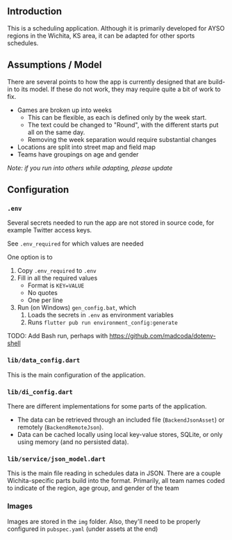 ## Introduction
This is a scheduling application. Although it is primarily developed for AYSO regions in the Wichita, KS area, it can be adapted for other sports schedules.

## Assumptions / Model
There are several points to how the app is currently designed that are build-in to its model. If these do not work, they may require quite a bit of work to fix.
- Games are broken up into weeks
  - This can be flexible, as each is defined only by the week start.
  - The text could be changed to "Round", with the different starts put all on the same day.
  - Removing the week separation would require substantial changes
- Locations are split into street map and field map
- Teams have groupings on age and gender

*Note: if you run into others while adapting, please update* 

## Configuration
### `.env`
Several secrets needed to run the app are not stored in source code, for example Twitter access keys.

See `.env_required` for which values are needed

One option is to
1. Copy `.env_required` to `.env`
1. Fill in all the required values
    - Format is `KEY=VALUE`
    - No quotes
    - One per line
1. Run (on Windows) `gen_config.bat`, which
    1. Loads the secrets in `.env` as environment variables
    1. Runs `flutter pub run environment_config:generate`

TODO: Add Bash run, perhaps with https://github.com/madcoda/dotenv-shell

### `lib/data_config.dart`
This is the main configuration of the application.

### `lib/di_config.dart`
There are different implementations for some parts of the application.
- The data can be retrieved through an included file (`BackendJsonAsset`) or remotely (`BackendRemoteJson`).
- Data can be cached locally using local key-value stores, SQLite, or only using memory (and no persisted data).

### `lib/service/json_model.dart`
This is the main file reading in schedules data in JSON. There are a couple Wichita-specific parts build into the format. Primarily, all team names coded to indicate of the region, age group, and gender of the team

### Images
Images are stored in the `img` folder. Also, they'll need to be properly configured in `pubspec.yaml` (under assets at the end)
